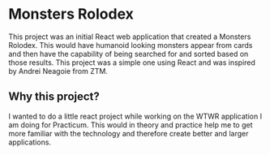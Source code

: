 # Monsters Rolodex

This project was an initial React web application that created a Monsters Rolodex. This would have humanoid looking monsters appear
from cards and then have the capability of being searched for and sorted based on those results. This project was a simple one using
React and was inspired by Andrei Neagoie from ZTM.

## Why this project?

I wanted to do a little react project while working on the WTWR application I am doing for Practicum. This would in theory and practice
help me to get more familiar with the technology and therefore create better and larger applications.
